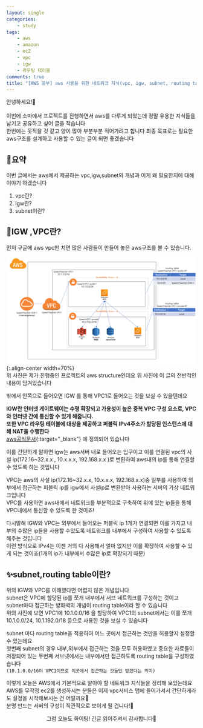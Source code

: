 ```yaml
---
layout: single
categories:
    - study
tags:
    - aws
    - amazon
    - ec2
    - vpc
    - igw
    - 라우팅 테이블
comments: true
title: "[AWS 공부] aws 사용을 위한 네트워크 지식(vpc, igw, subnet, routing table)"
---
```



안녕하세요!👋<br>  
이번에 소마에서 프로젝트를 진행하면서 aws를 다루게 되었는데 정말 유용한 지식들을 남기고 공유하고 싶어 글을 적습니다<br>
한번에는 못적을 것 같고 양이 많아 부분부분 적어가려고 합니다 최종 목표로는 필요한 aws구조를 설계하고 사용할 수 있는 글이 되면 좋겠습니다<br>

## 🙏요약
이번 글에서는 aws에서 제공하는 vpc,igw,subnet의 개념과 이게 왜 필요한지에 대해 이야기 하겠습니다<br>

1. vpc란?
2. igw란?
3. subnet이란?

## 📔IGW ,VPC란?
먼저 구글에 aws vpc만 치면 많은 사람들이 만들어 놓은 aws구조를 볼 수 있습니다.<br>

![image](/assets/images/0715_24/aws_structure.png){:.align-center width=70%}  <br>
위 사진은 제가 진행중인 프로젝트의 aws structure인데요 위 사진에 이 글의 전반적인 내용이 담겨있습니다<br>

밖에서 안쪽으로 들어오면 IGW 를 통해 VPC1로 들어오는 것을 보실 수 있을텐데요 <br>

**IGW란 인터넷 게이트웨이는 수평 확장되고 가용성이 높은 중복 VPC 구성 요소로, VPC와 인터넷 간에 통신할 수 있게 해줍니다.**<br>
**또한 VPC 라우팅 테이블에 대상을 제공하고 퍼블릭 IPv4주소가 할당된 인스턴스에 대해 NAT을 수행한다** <br>
[aws공식문서](https://docs.aws.amazon.com/ko_kr/vpc/latest/userguide/VPC_Internet_Gateway.html){:target="_blank"} 에 정의되어 있습니다<br>

이를 간단하게 말하면 igw는 aws서버 내로 들어오는 입구이고 이를 연결된 vpc의 사설 ip(172.16~32.x.x , 10.x.x.x, 192.168.x.x )로 변환하여 aws내의 ip를 통해 연결할 수 있도록 하는 것입니다<br>

VPC는 aws의 사설 ip(172.16~32.x.x, 10.x.x.x, 192.168.x.x)중 일부를 사용하여 외부에서 접근하는 퍼블릭 ip를 igw에서 사설ip로 변환받아 사용하는 서버의 가상 네트워크입니다<br>
VPC를 사용하면 aws내에서 네트워크를 부분적으로 구축하여 위에 있는 ip들을 통해 VPC내에서 통신할 수 있도록 한 것이죠!<br>

다시말해 IGW와 VPC는 외부에서 들어오는 퍼블릭 ip 1개가 연결되면 이를 가지고 내부의 수많은 ip들을 사용할 수있도록 네트워크를 내부에서 구성하여 사용할 수 있도록 해주는 것입니다<br>
이런 방식으로 IPv4는 이젠 거의 다 사용해서 얼마 없지만 이를 확장하여 사용할 수 있게 되는 것이죠(1개의 ip가 내부에서 수많은 ip로 확장되기 때문)<br>


## ✨subnet,routing table이란?

위의 IGW와 VPC를 이해했다면 어렵지 않은 개념입니다 <br>
subnet은 VPC에 할당된 ip를 쪼개 내부에서 서브 네트워크를 구성하는 것이고 subnet마다 접근하는 방화벽의 개념이 routing table이라 할 수 있습니다<br>
위의 사진에 보면 VPC1에 10.1.0.0/16 을 할당하여 VPC1의 subnet에서는 이를 쪼개 10.1.0.0/24, 10.1.192.0/18 등으로 사용한 것을 보실 수 있습니다<br>

subnet 마다 routing table을 적용하여 어느 곳에서 접근하는 것만을 허용할지 설정할 수 있는데요<br>
첫번째 subnet의 경우 내부,외부에서 접근하는 것을 모두 허용하였고 중요한 자료들이 저장되어 있는 두번째 서브넷에서는 내부에서만 접근하도록 routing table을 구성하였습니다<br>
`(10.1.0.0/16이 VPC1이므로 이곳에서 접근하는 것들만 받겠다는 의미)`<br>

이렇게 오늘은 AWS에서 기본적으로 알아야 할 네트워크 지식들을 정리해 보았는데요<br>
AWS를 무작정 ec2를 생성하시는 분들은 이제 vpc서비스 탭에 들어가셔서 간단하게라도 설정을 시작해보시는 건 어떨까요👊<br>
분명 만드는 서버의 구성이 직관적으로 보이게 될 겁니다!🔎<br>


<center>그럼 오늘도 화이팅! 긴글 읽어주셔서 감사합니다👋</center>